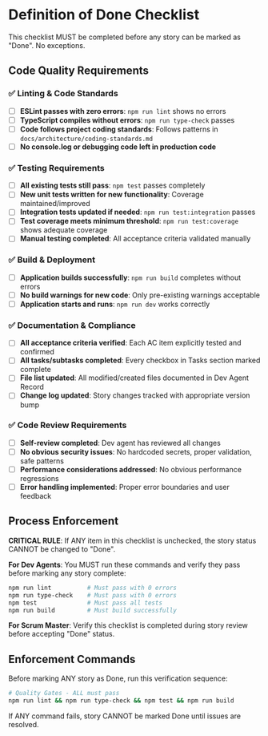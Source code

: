 # Definition of Done Checklist

This checklist MUST be completed before any story can be marked as "Done". No exceptions.

## Code Quality Requirements

### ✅ Linting & Code Standards
- [ ] **ESLint passes with zero errors**: `npm run lint` shows no errors
- [ ] **TypeScript compiles without errors**: `npm run type-check` passes
- [ ] **Code follows project coding standards**: Follows patterns in `docs/architecture/coding-standards.md`
- [ ] **No console.log or debugging code left in production code**

### ✅ Testing Requirements
- [ ] **All existing tests still pass**: `npm test` passes completely
- [ ] **New unit tests written for new functionality**: Coverage maintained/improved
- [ ] **Integration tests updated if needed**: `npm run test:integration` passes
- [ ] **Test coverage meets minimum threshold**: `npm run test:coverage` shows adequate coverage
- [ ] **Manual testing completed**: All acceptance criteria validated manually

### ✅ Build & Deployment
- [ ] **Application builds successfully**: `npm run build` completes without errors
- [ ] **No build warnings for new code**: Only pre-existing warnings acceptable
- [ ] **Application starts and runs**: `npm run dev` works correctly

### ✅ Documentation & Compliance
- [ ] **All acceptance criteria verified**: Each AC item explicitly tested and confirmed
- [ ] **All tasks/subtasks completed**: Every checkbox in Tasks section marked complete
- [ ] **File list updated**: All modified/created files documented in Dev Agent Record
- [ ] **Change log updated**: Story changes tracked with appropriate version bump

### ✅ Code Review Requirements
- [ ] **Self-review completed**: Dev agent has reviewed all changes
- [ ] **No obvious security issues**: No hardcoded secrets, proper validation, safe patterns
- [ ] **Performance considerations addressed**: No obvious performance regressions
- [ ] **Error handling implemented**: Proper error boundaries and user feedback

## Process Enforcement

**CRITICAL RULE**: If ANY item in this checklist is unchecked, the story status CANNOT be changed to "Done".

**For Dev Agents**: You MUST run these commands and verify they pass before marking any story complete:
```bash
npm run lint          # Must pass with 0 errors
npm run type-check    # Must pass with 0 errors  
npm test              # Must pass all tests
npm run build         # Must build successfully
```

**For Scrum Master**: Verify this checklist is completed during story review before accepting "Done" status.

## Enforcement Commands

Before marking ANY story as Done, run this verification sequence:

```bash
# Quality Gates - ALL must pass
npm run lint && npm run type-check && npm test && npm run build
```

If ANY command fails, story CANNOT be marked Done until issues are resolved.